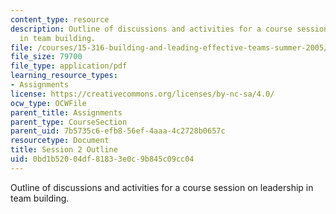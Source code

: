```yaml
---
content_type: resource
description: Outline of discussions and activities for a course session on leadership
  in team building.
file: /courses/15-316-building-and-leading-effective-teams-summer-2005/0bd1b52004df81833e0c9b845c09cc04_2.pdf
file_size: 79700
file_type: application/pdf
learning_resource_types:
- Assignments
license: https://creativecommons.org/licenses/by-nc-sa/4.0/
ocw_type: OCWFile
parent_title: Assignments
parent_type: CourseSection
parent_uid: 7b5735c6-efb8-56ef-4aaa-4c2728b0657c
resourcetype: Document
title: Session 2 Outline
uid: 0bd1b520-04df-8183-3e0c-9b845c09cc04
---
```

Outline of discussions and activities for a course session on leadership in team building.